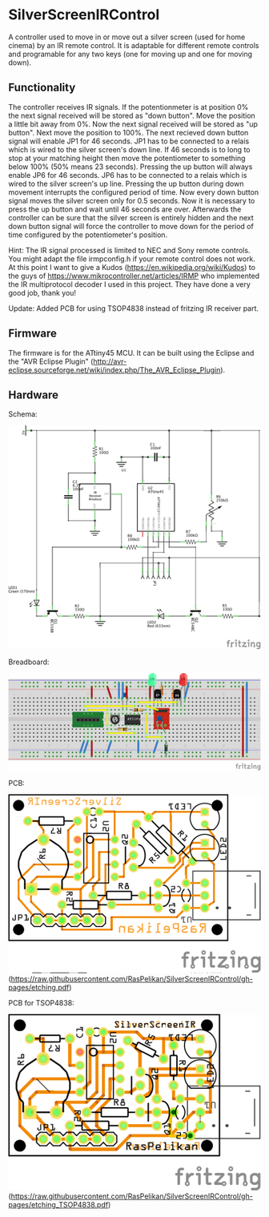 # SilverScreenIRControl
A controller used to move in or move out a silver screen (used for home cinema) by an IR remote control. It is adaptable for different remote controls and programable for any two keys (one for moving up and one for moving down).

## Functionality
The controller receives IR signals. If the potentionmeter is at position 0% the next signal received will be stored as "down button". Move the position a little bit away from 0%. Now the next signal received will be stored as "up button". Next move the position to 100%. The next recieved down button signal will enable JP1 for 46 seconds. JP1 has to be connected to a relais which is wired to the silver screen's down line. If 46 seconds is to long to stop at your matching height then move the potentiometer to something below 100% (50% means 23 seconds). Pressing the up button will always enable JP6 for 46 seconds. JP6 has to be connected to a relais which is wired to the silver screen's up line. Pressing the up button during down movement interrupts the configured period of time. Now every down button signal moves the silver screen only for 0.5 seconds. Now it is necessary to press the up button and wait until 46 seconds are over. Afterwards the controller can be sure that the silver screen is entirely hidden and the next down button signal will force the controller to move down for the period of time configured by the potentiometer's position.

Hint: The IR signal processed is limited to NEC and Sony remote controls. You might adapt the file irmpconfig.h if your remote control does not work. At this point I want to give a Kudos (https://en.wikipedia.org/wiki/Kudos) to the guys of https://www.mikrocontroller.net/articles/IRMP who implemented the IR multiprotocol decoder I used in this project. They have done a very good job, thank you!

Update: Added PCB for using TSOP4838 instead of fritzing IR receiver part.

## Firmware
The firmware is for the ATtiny45 MCU. It can be built using the Eclipse and the "AVR Eclipse Plugin" (http://avr-eclipse.sourceforge.net/wiki/index.php/The_AVR_Eclipse_Plugin).

## Hardware

Schema:

![schema](https://raw.githubusercontent.com/RasPelikan/SilverScreenIRControl/gh-pages/schema.png)

Breadboard:

![breadboard](https://raw.githubusercontent.com/RasPelikan/SilverScreenIRControl/gh-pages/breadboard.png)

PCB:

![PCB](https://raw.githubusercontent.com/RasPelikan/SilverScreenIRControl/gh-pages/pcb.png)
(https://raw.githubusercontent.com/RasPelikan/SilverScreenIRControl/gh-pages/etching.pdf)

PCB for TSOP4838:

![PCB TSOP4838](https://raw.githubusercontent.com/RasPelikan/SilverScreenIRControl/gh-pages/pcb_TSOP4838.png)
(https://raw.githubusercontent.com/RasPelikan/SilverScreenIRControl/gh-pages/etching_TSOP4838.pdf)

